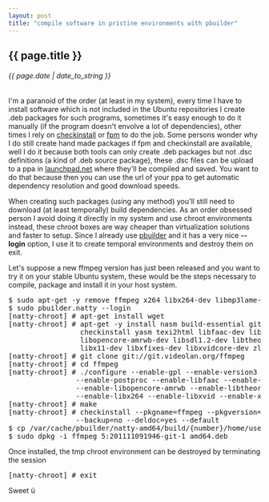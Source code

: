 ```yaml
---
layout: post
title: "compile software in pristine environments with pbuilder"
---
```


## {{ page.title }}

###### {{ page.date | date_to_string }}

I'm a paranoid of the order (at least in my system), every time I have to install software which is not included in the Ubuntu repositories I create .deb packages for such programs, sometimes it's easy enough to do it manually (if the program doesn't envolve a lot of dependencies), other times I rely on [checkinstall](http://asic-linux.com.mx/%7Eizto/checkinstall/) or [fpm](https://github.com/jordansissel/fpm) to do the job. Some persons wonder why I do still create hand made packages if fpm and checkinstall are available, well I do it because both tools can only create .deb packages but not .dsc definitions (a kind of .deb source package), these .dsc files can be upload to a ppa in [launchpad.net](http://launchpad.net/) where they'll be compiled and saved. You want to do that because then you can use the url of your ppa to get automatic dependency resolution and good download speeds.

When creating such packages (using any method) you'll still need to download (at least temporally) build dependencies. As an order obsessed person I avoid doing it directly in my system and use chroot environments instead, these chroot boxes are way cheaper than virtualization solutions and faster to setup. Since I already use [pbuilder](https://viajemotu.wordpress.com/2010/08/10/notas-sobre-pbuilder) and it has a very nice **--login** option, I use it to create temporal environments and destroy them on exit.

Let's suppose a new ffmpeg version has just been released and you want to try it on your stable Ubuntu system, these would be the steps necessary to compile, package and install it in your host system.

<pre class="sh_sh">
$ sudo apt-get -y remove ffmpeg x264 libx264-dev libmp3lame-dev 
$ sudo pbuilder.natty --login
[natty-chroot] # apt-get install wget
[natty-chroot] # apt-get -y install nasm build-essential git-core \
                 checkinstall yasm texi2html libfaac-dev libopencore-amrnb-dev     \
                 libopencore-amrwb-dev libsdl1.2-dev libtheora-dev libvorbis-dev   \
                 libx11-dev libxfixes-dev libxvidcore-dev zlib1g-dev
[natty-chroot] # git clone git://git.videolan.org/ffmpeg
[natty-chroot] # cd ffmpeg
[natty-chroot] # ./configure --enable-gpl --enable-version3 --enable-nonfree \
                --enable-postproc --enable-libfaac --enable-libopencore-amrnb \
                --enable-libopencore-amrwb --enable-libtheora --enable-libvorbis \
                --enable-libx264 --enable-libxvid --enable-x11grab --enable-libmp3lame
[natty-chroot] # make
[natty-chroot] # checkinstall --pkgname=ffmpeg --pkgversion="5:$(./version.sh)" \
                --backup=no --deldoc=yes --default
$ cp /var/cache/pbuilder/natty-amd64/build/{number}/home/user/ffmpeg.deb ~
$ sudo dpkg -i ffmpeg_5:201111091946-git-1_amd64.deb
</pre>

Once installed, the tmp chroot environment can be destroyed by terminating the session

<pre class="sh_sh">
[natty-chroot] # exit
</pre>

Sweet &#252;
